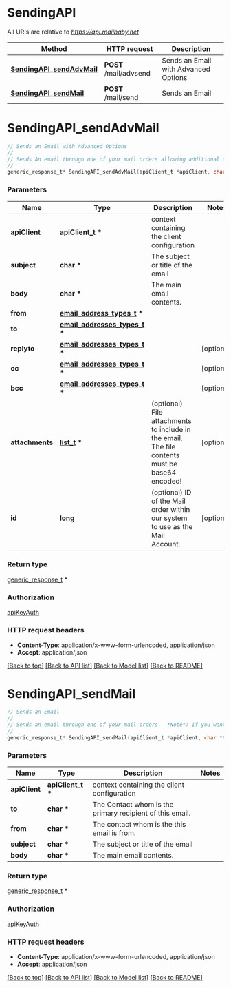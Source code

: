 # SendingAPI

All URIs are relative to *https://api.mailbaby.net*

Method | HTTP request | Description
------------- | ------------- | -------------
[**SendingAPI_sendAdvMail**](SendingAPI.md#SendingAPI_sendAdvMail) | **POST** /mail/advsend | Sends an Email with Advanced Options
[**SendingAPI_sendMail**](SendingAPI.md#SendingAPI_sendMail) | **POST** /mail/send | Sends an Email


# **SendingAPI_sendAdvMail**
```c
// Sends an Email with Advanced Options
//
// Sends An email through one of your mail orders allowing additional options such as file attachments, cc, bcc, etc.  Here are 9 examples showing the various ways to call the advsend operation showing the different ways you can pass the to, cc, bcc, and replyto information. The first several examples are all for the application/x-www-form-urlencoded content-type while the later ones are for application/json content-types.  ```BasicForm curl -i --request POST --url https://api.mailbaby.net/mail/advsend \\ --header 'Accept: application/json' \\ --header 'Content-Type: application/x-www-form-urlencoded' \\ --header 'X-API-KEY: YOUR_API_KEY' \\ --data 'subject=Welcome' \\ --data 'body=Hello' \\ --data from=user@domain.com \\ --data to=support@interserver.net ```  ```ArrayForm curl -i --request POST --url https://api.mailbaby.net/mail/advsend \\ --header 'Accept: application/json' \\ --header 'Content-Type: application/x-www-form-urlencoded' \\ --header 'X-API-KEY: YOUR_API_KEY' \\ --data 'subject=Welcome' \\ --data 'body=Hello' \\ --data from=user@domain.com \\ --data \"to[0][name]=Joe\" \\ --data \"to[0][email]=support@interserver.net\" ```  ```NameEmailForm curl -i --request POST --url https://api.mailbaby.net/mail/advsend \\ --header 'Accept: application/json' \\ --header 'Content-Type: application/x-www-form-urlencoded' \\ --header 'X-API-KEY: YOUR_API_KEY' \\ --data 'subject=Welcome' \\ --data 'body=Hello' \\ --data from=\"Joe <user@domain.com>\" \\ --data to=\"Joe <support@interserver.net>\" ```  ```MultToForm curl -i --request POST --url https://api.mailbaby.net/mail/advsend \\ --header 'Accept: application/json' \\ --header 'Content-Type: application/x-www-form-urlencoded' \\ --header 'X-API-KEY: YOUR_API_KEY' \\ --data 'subject=Welcome' \\ --data 'body=Hello' \\ --data from=user@domain.com \\ --data \"to=support@interserver.net, support@interserver.net\" ```  ```MultToFullForm curl -i --request POST --url https://api.mailbaby.net/mail/advsend \\ --header 'Accept: application/json' \\ --header 'Content-Type: application/x-www-form-urlencoded' \\ --header 'X-API-KEY: YOUR_API_KEY' \\ --data 'subject=Welcome' \\ --data 'body=Hello' \\ --data from=user@domain.com \\ --data \"to=Joe <support@interserver.net>, Joe <support@interserver.net>\" ```  ```MultToArrayForm curl -i --request POST --url https://api.mailbaby.net/mail/advsend \\ --header 'Accept: application/json' \\ --header 'Content-Type: application/x-www-form-urlencoded' \\ --header 'X-API-KEY: YOUR_API_KEY' \\ --data 'subject=Welcome' \\ --data 'body=Hello' \\ --data from=user@domain.com \\ --data \"to[0][name]=Joe\" \\ --data \"to[0][email]=support@interserver.net\" \\ --data \"to[1][name]=Joe\" \\ --data \"to[1][email]=support@interserver.net\" ```  ```BasicJson curl -i --request POST --url https://api.mailbaby.net/mail/advsend \\ --header 'Accept: application/json' \\ --header 'Content-Type: application/json' \\ --header 'X-API-KEY: YOUR_API_KEY' \\ --data '{ \"subject\": \"Welcome\", \"body\": \"Hello\", \"from\": \"user@domain.com\", \"to\": \"support@interserver.net\" }' ```  ```ArrayJson curl -i --request POST --url https://api.mailbaby.net/mail/advsend \\ --header 'Accept: application/json' \\ --header 'Content-Type: application/json' \\ --header 'X-API-KEY: YOUR_API_KEY' \\ --data '{ \"subject\": \"Welcome\", \"body\": \"Hello\", \"from\": {\"name\": \"Joe\", \"email\": \"user@domain.com\"}, \"to\": [{\"name\": \"Joe\", \"email\": \"support@interserver.net\"}] }' ```  ```NameEmailJson curl -i --request POST --url https://api.mailbaby.net/mail/advsend \\ --header 'Accept: application/json' \\ --header 'Content-Type: application/json' \\ --header 'X-API-KEY: YOUR_API_KEY' \\ --data '{ \"subject\": \"Welcome\", \"body\": \"Hello\", \"from\": \"Joe <user@domain.com>\", \"to\": \"Joe <support@interserver.net>\" }' ``` 
//
generic_response_t* SendingAPI_sendAdvMail(apiClient_t *apiClient, char *subject, char *body, email_address_types_t *from, email_addresses_types_t *to, email_addresses_types_t *replyto, email_addresses_types_t *cc, email_addresses_types_t *bcc, list_t *attachments, long id);
```

### Parameters
Name | Type | Description  | Notes
------------- | ------------- | ------------- | -------------
**apiClient** | **apiClient_t \*** | context containing the client configuration |
**subject** | **char \*** | The subject or title of the email | 
**body** | **char \*** | The main email contents. | 
**from** | **[email_address_types_t](email_address_types.md) \*** |  | 
**to** | **[email_addresses_types_t](email_addresses_types.md) \*** |  | 
**replyto** | **[email_addresses_types_t](email_addresses_types.md) \*** |  | [optional] 
**cc** | **[email_addresses_types_t](email_addresses_types.md) \*** |  | [optional] 
**bcc** | **[email_addresses_types_t](email_addresses_types.md) \*** |  | [optional] 
**attachments** | **[list_t](mail_attachment.md) \*** | (optional) File attachments to include in the email.  The file contents must be base64 encoded! | [optional] 
**id** | **long** | (optional)  ID of the Mail order within our system to use as the Mail Account. | [optional] 

### Return type

[generic_response_t](generic_response.md) *


### Authorization

[apiKeyAuth](../README.md#apiKeyAuth)

### HTTP request headers

 - **Content-Type**: application/x-www-form-urlencoded, application/json
 - **Accept**: application/json

[[Back to top]](#) [[Back to API list]](../README.md#documentation-for-api-endpoints) [[Back to Model list]](../README.md#documentation-for-models) [[Back to README]](../README.md)

# **SendingAPI_sendMail**
```c
// Sends an Email
//
// Sends an email through one of your mail orders.  *Note*: If you want to send to multiple recipients or use file attachments use the advsend (Advanced Send) call instead. 
//
generic_response_t* SendingAPI_sendMail(apiClient_t *apiClient, char *to, char *from, char *subject, char *body);
```

### Parameters
Name | Type | Description  | Notes
------------- | ------------- | ------------- | -------------
**apiClient** | **apiClient_t \*** | context containing the client configuration |
**to** | **char \*** | The Contact whom is the primary recipient of this email. | 
**from** | **char \*** | The contact whom is the this email is from. | 
**subject** | **char \*** | The subject or title of the email | 
**body** | **char \*** | The main email contents. | 

### Return type

[generic_response_t](generic_response.md) *


### Authorization

[apiKeyAuth](../README.md#apiKeyAuth)

### HTTP request headers

 - **Content-Type**: application/x-www-form-urlencoded, application/json
 - **Accept**: application/json

[[Back to top]](#) [[Back to API list]](../README.md#documentation-for-api-endpoints) [[Back to Model list]](../README.md#documentation-for-models) [[Back to README]](../README.md)

